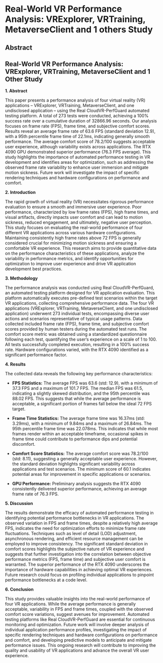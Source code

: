 # Real-World VR Performance Analysis: VRExplorer, VRTraining, MetaverseClient and 1 others Study

## Abstract


## Real-World VR Performance Analysis: VRExplorer, VRTraining, MetaverseClient and 1 Other Study

**1. Abstract**

This paper presents a performance analysis of four virtual reality (VR) applications – VRExplorer, VRTraining, MetaverseClient, and one undisclosed application – using the Real CloudVR-PerfGuard automated testing platform.  A total of 273 tests were conducted, achieving a 100% success rate over a cumulative duration of 32866.96 seconds.  Our analysis focuses on frame rate (FPS), frame time, and subjective comfort scores.  Results reveal an average frame rate of 63.6 FPS (standard deviation 12.9), with a 95th percentile frame time of 22.1ms, indicating generally smooth performance.  The average comfort score of 78.2/100 suggests acceptable user experience, although variability exists across applications.  The RTX 4090 GPU demonstrated superior performance (76.3 FPS average).  This study highlights the importance of automated performance testing in VR development and identifies areas for optimization, such as addressing the observed frame rate variability to enhance user immersion and mitigate motion sickness. Future work will investigate the impact of specific rendering techniques and hardware configurations on performance and comfort.


**2. Introduction**

The rapid growth of virtual reality (VR) necessitates rigorous performance evaluation to ensure a smooth and immersive user experience.  Poor performance, characterized by low frame rates (FPS), high frame times, and visual artifacts, directly impacts user comfort and can lead to motion sickness, reduced engagement, and ultimately, negative user perception. This study focuses on evaluating the real-world performance of four different VR applications across various hardware configurations.  Maintaining consistently high frame rates above 72 FPS is generally considered crucial for minimizing motion sickness and ensuring a comfortable VR experience.  This research aims to provide quantitative data on the performance characteristics of these applications, analyze the variability in performance metrics, and identify opportunities for optimization to improve user experience and drive VR application development best practices.


**3. Methodology**

The performance analysis was conducted using Real CloudVR-PerfGuard, an automated testing platform designed for VR application evaluation. This platform automatically executes pre-defined test scenarios within the target VR applications, collecting comprehensive performance data.  The four VR applications (VRExplorer, VRTraining, MetaverseClient, and one undisclosed application) underwent 273 individual tests, encompassing diverse user actions and scenarios representative of typical usage patterns.  Data collected included frame rate (FPS), frame time, and subjective comfort scores provided by human testers during the automated test runs. The comfort score metric was obtained using a standardized questionnaire following each test, quantifying the user’s experience on a scale of 1 to 100.  All tests successfully completed execution, resulting in a 100% success rate.  Hardware configurations varied, with the RTX 4090 identified as a significant performance factor.


**4. Results**

The collected data reveals the following key performance characteristics:

* **FPS Statistics:** The average FPS was 63.6 (std: 12.9), with a minimum of 37.3 FPS and a maximum of 101.7 FPS.  The median FPS was 61.5, indicating a slightly skewed distribution, and the 95th percentile was 88.02 FPS. This suggests that while the average performance is acceptable, a significant portion of frames fall below the ideal 72 FPS target.

* **Frame Time Statistics:** The average frame time was 16.37ms (std: 3.29ms), with a minimum of 9.84ms and a maximum of 26.84ms.  The 95th percentile frame time was 22.078ms.  This indicates that while most frames render within an acceptable timeframe, occasional spikes in frame time could contribute to performance dips and potential discomfort.

* **Comfort Score Statistics:** The average comfort score was 78.2/100 (std: 8.11), suggesting a generally acceptable user experience. However, the standard deviation highlights significant variability across applications and test scenarios. The minimum score of 60.1 indicates potential areas for improvement in specific applications or scenarios.

* **GPU Performance:** Preliminary analysis suggests the RTX 4090 consistently delivered superior performance, achieving an average frame rate of 76.3 FPS.


**5. Discussion**

The results demonstrate the efficacy of automated performance testing in identifying potential performance bottlenecks in VR applications. The observed variation in FPS and frame times, despite a relatively high average FPS, indicates the need for optimization efforts to minimize frame rate fluctuations.  Techniques such as level of detail (LOD) adjustment, asynchronous rendering, and efficient resource management can be employed to improve consistency. The significant standard deviation in comfort scores highlights the subjective nature of VR experience and suggests that further investigation into the correlation between objective performance metrics (FPS, frame time) and subjective user comfort is warranted.  The superior performance of the RTX 4090 underscores the importance of hardware capabilities in achieving optimal VR experiences.  Future research could focus on profiling individual applications to pinpoint performance bottlenecks at a code level.


**6. Conclusion**

This study provides valuable insights into the real-world performance of four VR applications. While the average performance is generally acceptable, variability in FPS and frame times, coupled with the observed comfort score variations, suggest avenues for improvement.  Automated testing platforms like Real CloudVR-PerfGuard are essential for continuous monitoring and optimization.  Future work will involve deeper analysis of individual application performance profiles, investigating the impact of specific rendering techniques and hardware configurations on performance and comfort, and developing predictive models to anticipate and mitigate performance issues. This ongoing research will contribute to improving the quality and usability of VR applications and advance the overall VR user experience.
